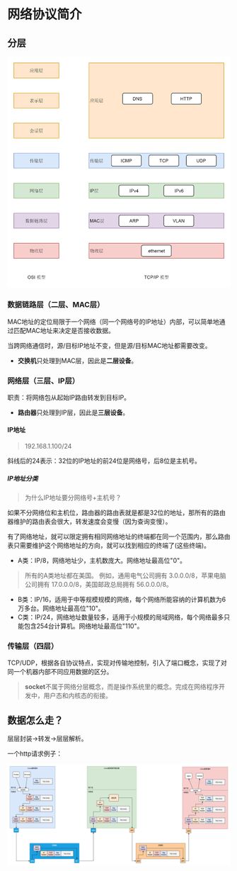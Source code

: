 # 网络协议简介

## 分层

![image](https://raw.githubusercontent.com/ingangi/blog/master/img/osi_layer.png)

### 数据链路层（二层、MAC层）

MAC地址的定位局限于一个网络（同一个网络号的IP地址）内部，可以简单地通过匹配MAC地址来决定是否接收数据。

当跨网络通信时，源/目标IP地址不变，但是源/目标MAC地址都需要改变。

- **交换机**只处理到MAC层，因此是**二层设备**。

### 网络层（三层、IP层）

职责：将网络包从起始IP路由转发到目标IP。

- **路由器**只处理到IP层，因此是**三层设备**。

#### IP地址

> 192.168.1.100/24 

斜线后的24表示：32位的IP地址的前24位是网络号，后8位是主机号。

##### IP地址分类

> 为什么IP地址要分网络号+主机号？

如果不分网络位和主机位，路由器的路由表就是都是32位的地址，那所有的路由器维护的路由表会很大，转发速度会变慢（因为查询变慢）。

有了网络地址，就可以限定拥有相同网络地址的终端都在同一个范围内，那么路由表只需要维护这个网络地址的方向，就可以找到相应的终端了(这些终端)。

- A类：IP/8，网络地址少，主机数庞大。网络地址最高位"0"。

> 所有的A类地址都在美国。 例如，通用电气公司拥有 3.0.0.0/8，苹果电脑公司拥有 17.0.0.0/8，美国邮政总局拥有 56.0.0.0/8。

- B类：IP/16，适用于中等规模规模的网络，每个网络所能容纳的计算机数为6万多台。网络地址最高位"10"。
- C类：IP/24，网络地址数量较多，适用于小规模的局域网络，每个网络最多只能包含254台计算机。网络地址最高位"110"。

### 传输层（四层）

TCP/UDP，根据各自协议特点，实现对传输地控制，引入了端口概念，实现了对同一个机器内部不同应用数据的区分。

> **socket**不属于网络分层概念，而是操作系统里的概念。完成在网络程序开发中，用户态和内核态的衔接。

## 数据怎么走？

层层封装->转发->层层解析。

一个http请求例子：

![image](https://raw.githubusercontent.com/ingangi/blog/master/img/net_send_flow.jpeg)